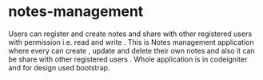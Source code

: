# notes-management
Users can register and create notes and share with other registered users with permission i.e. read and write .
This is Notes management application where every can create , update  and delete their own notes and also it can be share with other registered users . 
Whole application is in codeigniter and for design used bootstrap.
